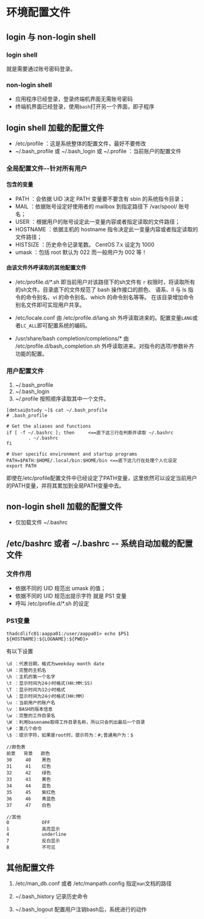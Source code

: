 # 环境配置文件
## login 与 non-login shell
### login shell
就是需要通过账号密码登录。

### non-login shell
- 应用程序已经登录，登录终端机界面无需账号密码
- 终端机界面已经登录，使用`bash`打开另一个界面，即子程序

## login shell 加载的配置文件
- /etc/profile ：这是系统整体的配置文件，最好不要修改
- ~/.bash_profile 或 ~/.bash_login 或 ~/.profile ：当前账户的配置文件

### 全局配置文件--针对所有用户
#### 包含的变量
- PATH ：会依据 UID 决定 PATH 变量要不要含有 sbin 的系统指令目录；
- MAIL ：依据账号设定好使用者的 mailbox 到指定路径下 /var/spool/ 账号名；
- USER ：根据用户的账号设定此一变量内容或者指定读取的文件路径；
- HOSTNAME ：依据主机的 hostname 指令决定此一变量内容或者指定读取的文件路径；
- HISTSIZE ：历史命令记录笔数。 CentOS 7.x 设定为 1000
- umask ：包括 root 默认为 022 而一般用户为 002 等！

#### 由该文件外呼读取的其他配置文件
- /etc/profile.d/\*.sh
 即当前用户对该路径下的sh文件有 `r` 权限时，将读取所有的sh文件。目录底下的文件规范了 bash 操作接口的颜色、 语系、ll 与 ls 指令的命令别名、vi 的命令别名、which 的命令别名等等。
在该目录增加命令别名文件即可实现用户共享。

-  /etc/locale.conf
由 /etc/profile.d/lang.sh 外呼读取进来的。配置变量`LANG`或者`LC_ALL`即可配置系统的编码。

- /usr/share/bash completion/completions/*
由 /etc/profile.d/bash_completion.sh 外呼读取进来。对指令的选项/参数补齐功能的配置。

### 用户配置文件
1. ~/.bash_profile
2. ~/.bash_login
3. ~/.profile
按照顺序读取其中一个文件。

```
[dmtsai@study ~]$ cat ~/.bash_profile
# .bash_profile

# Get the aliases and functions
if [ -f ~/.bashrc ]; then     <==底下这三行在判断并读取 ~/.bashrc
        . ~/.bashrc
fi

# User specific environment and startup programs
PATH=$PATH:$HOME/.local/bin:$HOME/bin <==底下这几行在处理个人化设定
export PATH
```
即使在/etc/profile配置文件中已经设定了PATH变量，这里依然可以设定当前用户的PATH变量，并将其累加到全局PATH变量中去。

## non-login shell 加载的配置文件
- 仅加载文件 ~/.bashrc

## /etc/bashrc 或者 ~/.bashrc -- 系统自动加载的配置文件
### 文件作用
-  依据不同的 UID 规范出 umask 的值；
-  依据不同的 UID 规范出提示字符 就是 PS1 变量
-  呼叫 /etc/profile.d/\*.sh 的设定

### PS1变量

```
thadcdlifc01:aappa01:/user/aappa01> echo $PS1
${HOSTNAME}:${LOGNAME}:${PWD}>
```
有以下设置
```
\d ：代表日期，格式为weekday month date
\H ：完整的主机名
\h ：主机的第一个名字
\t ：显示时间为24小时格式(HH:MM:SS)
\T ：显示时间为12小时格式
\A ：显示时间为24小时格式(HH:MM)
\u ：当前用户的账户名
\v ：BASH的版本信息
\w ：完整的工作目录名
\W ：利用basename取得工作目录名称，所以只会列出最后一个目录
\# ：第几个命令
\$ ：提示字符，如果是root时，提示符为：#;普通用户为：$

//颜色表
前景   背景   颜色
30     40    黑色
31     41    红色
32     42    绿色
33     43    黄色
34     44    蓝色
35     45    紫红色
36     46    青蓝色
37     47    白色

//其他
0            OFF
1            高亮显示
4            underline            
7            反白显示
8            不可见
```
## 其他配置文件
1. /etc/man_db.conf 或者 /etc/manpath.config
指定`man`文档的路径

2. ~/.bash_history
记录历史命令

3. ~/.bash_logout
配置用户注销bash后，系统进行的动作
